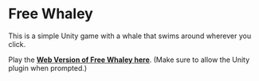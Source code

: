 Free Whaley
===========

This is a simple Unity game with a whale that swims around wherever you click.

Play the **<a href="http://peterbee.github.io/free-whaley/" target="_blank">Web Version of Free Whaley here</a>**.  (Make sure to allow the Unity plugin when prompted.)
